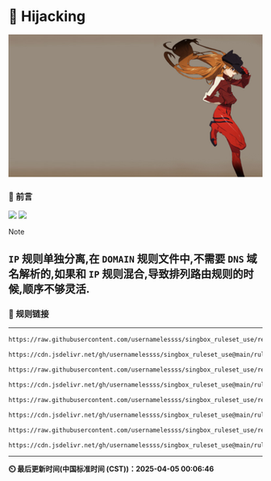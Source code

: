 
# 🧸 Hijacking
![](https://raw.githubusercontent.com/usernamelessss/picture-bed/main/images/202504042256831.jpg)
### 📣 前言
![](https://shields.io/badge/-移除重复规则-ff69b4) ![](https://shields.io/badge/-IP&nbsp;规则单独存放不与&nbsp;DOMAIN&nbsp;等混合-green)
> [!NOTE]
**`IP` 规则单独分离,在 `DOMAIN` 规则文件中,不需要 `DNS` 域名解析的,如果和 `IP` 规则混合,导致排列路由规则的时候,顺序不够灵活.**
---

###  🔗 规则链接
---

```url
https://raw.githubusercontent.com/usernamelessss/singbox_ruleset_use/refs/heads/main/rule/Hijacking/Hijacking_IP.json
```

```url
https://cdn.jsdelivr.net/gh/usernamelessss/singbox_ruleset_use@main/rule/Hijacking/Hijacking_IP.json
```

```url
https://raw.githubusercontent.com/usernamelessss/singbox_ruleset_use/refs/heads/main/rule/Hijacking/Hijacking_IP.srs
```

```url
https://cdn.jsdelivr.net/gh/usernamelessss/singbox_ruleset_use@main/rule/Hijacking/Hijacking_IP.srs
```

```url
https://raw.githubusercontent.com/usernamelessss/singbox_ruleset_use/refs/heads/main/rule/Hijacking/Hijacking_No_IP.json
```

```url
https://cdn.jsdelivr.net/gh/usernamelessss/singbox_ruleset_use@main/rule/Hijacking/Hijacking_No_IP.json
```

```url
https://raw.githubusercontent.com/usernamelessss/singbox_ruleset_use/refs/heads/main/rule/Hijacking/Hijacking_No_IP.srs
```

```url
https://cdn.jsdelivr.net/gh/usernamelessss/singbox_ruleset_use@main/rule/Hijacking/Hijacking_No_IP.srs
```

---
**⏲️ 最后更新时间(中国标准时间 (CST))：2025-04-05 00:06:46**